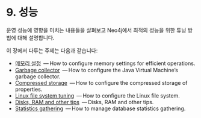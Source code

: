 # 9. 성능

운영 성능에 영향을 미치는 내용들을 살펴보고 Neo4j에서 최적의 성능을 위한 튜닝 방법에 대해 설명합니다.

이 장에서 다루는 주제는 다음과 같습니다:

* [메모리 설정](/performance/memory-configuration.md)
   — How to configure memory settings for efficient operations.
* [Garbage collector](https://neo4j.com/docs/operations-manual/3.3/performance/gc-tuning/)
   — How to configure the Java Virtual Machine’s garbage collector.
* [Compressed storage](https://neo4j.com/docs/operations-manual/3.3/performance/property-compression/)
   — How to configure the compressed storage of properties.
* [Linux file system tuning](https://neo4j.com/docs/operations-manual/3.3/performance/linux-file-system-tuning/)
   — How to configure the Linux file system.
* [Disks, RAM and other tips](https://neo4j.com/docs/operations-manual/3.3/performance/disks-ram-and-other-tips/)
   — Disks, RAM and other tips.
* [Statistics gathering](https://neo4j.com/docs/operations-manual/3.3/performance/schema-statistics/)
   — How to manage database statistics gathering.



